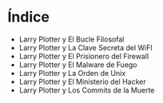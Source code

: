 # Índice

* Larry Plotter y El Bucle Filosofal
* Larry Plotter y La Clave Secreta del WiFI
* Larry Plotter y El Prisionero del Firewall
* Larry Plotter y El Malware de Fuego
* Larry Plotter y La Orden de Unix
* Larry Plotter y El Ministerio del Hacker
* Larry Plotter y Los Commits de la Muerte